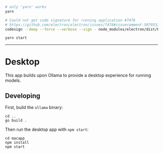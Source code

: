 ```sh
# only 'yarn' works
yarn

# Could not get code signature for running application #7476
# https://github.com/electron/electron/issues/7476#issuecomment-507953229
codesign --deep --force --verbose --sign - node_modules/electron/dist/Electron.app

yarn start
```

---

# Desktop

This app builds upon Ollama to provide a desktop experience for running models.

## Developing

First, build the `ollama` binary:

```
cd ..
go build .
```

Then run the desktop app with `npm start`:

```
cd macapp
npm install
npm start
```
